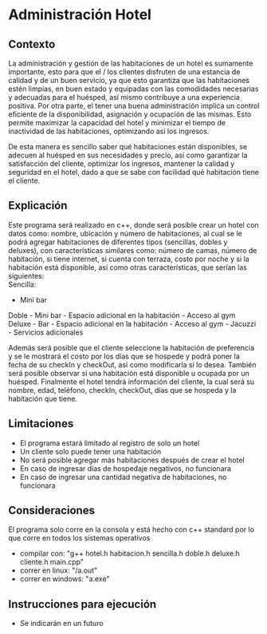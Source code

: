 # Administración Hotel


## Contexto

La administración y gestión de las habitaciones de un hotel es sumamente importante, esto para que el / los clientes disfruten de una estancia de calidad y de un buen servicio, ya que esto garantiza que las habitaciones estén limpias, en buen estado y equipadas con las comodidades necesarias y adecuadas para el huésped, así mismo contribuye a una experiencia positiva. Por otra parte, el tener una buena administración implica un control eficiente de la disponibilidad, asignación y ocupación de las mismas. Esto permite maximizar la capacidad del hotel y minimizar el tiempo de inactividad de las habitaciones, optimizando así los ingresos.

De esta manera es sencillo saber qué habitaciones están disponibles, se adecuen al huésped en sus necesidades y precio, así como garantizar la satisfacción del cliente, optimizar los ingresos, mantener la calidad y seguridad en el hotel, dado a que se sabe con facilidad qué habitación tiene el cliente.


## Explicación

Este programa será realizado en c++, donde será posible crear un hotel con datos como: nombre, ubicación y número de habitaciones, al cual se le podrá agregar habitaciones de diferentes tipos (sencillas, dobles y deluxes), con características similares como: número de camas, número de habitación, si tiene internet, si cuenta con terraza, costo por noche y si la habitación está disponible, así como otras características, que serían las siguientes:
<br>Sencilla:
<ul>
  <li>Mini bar</li>
</ul>
Doble
- Mini bar
- Espacio adicional en la habitación
- Acceso al gym
<br>Deluxe
- Bar
- Espacio adicional en la habitación
- Acceso al gym
- Jacuzzi
- Servicios adicionales

Además será posible que el cliente seleccione la habitación de preferencia y se le mostrará el costo por los días que se hospede y podrá poner la fecha de su checkIn y checkOut, así como modificarla si lo desea. También será posible observar si una habitación está disponible u ocupada por un huésped. Finalmente el hotel tendrá información del cliente, la cual será su nombre, edad, teléfono, checkIn, checkOut, días que se hospeda y la habitación que tiene.


## Limitaciones
- El programa estará limitado al registro de solo un hotel
- Un cliente solo puede tener una habitación
- No será posible agregar más habitaciones después de crear el hotel
- En caso de ingresar días de hospedaje negativos, no funcionara
- En caso de ingresar una cantidad negativa de habitaciones, no funcionara


## Consideraciones
El programa solo corre en la consola y está hecho con c++ standard por lo que corre en todos los sistemas operativos
- compilar con: "g++ hotel.h habitacion.h sencilla.h doble.h deluxe.h cliente.h main.cpp"
- correr en linux: "/a.out"
- correr en windows: "a.exe"


## Instrucciones para ejecución
- Se indicarán en un futuro
